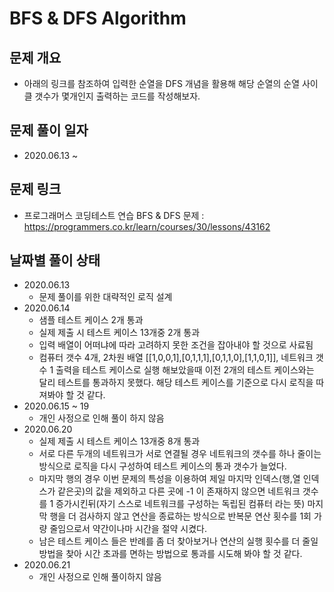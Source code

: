 # BFS & DFS Algorithm
## 문제 개요
- 아래의 링크를 참조하여 입력한 순열을 DFS 개념을 활용해 해당 순열의 순열 사이클 갯수가 몇개인지 출력하는 코드를 작성해보자.
## 문제 풀이 일자
- 2020.06.13 ~ 
## 문제 링크
- 프로그래머스 코딩테스트 연습 BFS & DFS 문제 : <https://programmers.co.kr/learn/courses/30/lessons/43162>
## 날짜별 풀이 상태
- 2020.06.13
  - 문제 풀이를 위한 대략적인 로직 설계
- 2020.06.14
  - 샘플 테스트 케이스 2개 통과
  - 실제 제출 시 테스트 케이스 13개중 2개 통과
  - 입력 배열이 어떠냐에 따라 고려하지 못한 조건을 잡아내야 할 것으로 사료됨
  - 컴퓨터 갯수 4개, 2차원 배열 [[1,0,0,1],[0,1,1,1],[0,1,1,0],[1,1,0,1]], 네트워크 갯수 1 출력을 테스트 케이스로 실행 해보았을때 이전 2개의 테스트 케이스와는 달리 테스트를 통과하지 못했다. 해당 테스트 케이스를 기준으로 다시 로직을 따져봐야 할 것 같다.
- 2020.06.15 ~ 19
  - 개인 사정으로 인해 풀이 하지 않음
- 2020.06.20
  - 실제 제출 시 테스트 케이스 13개중 8개 통과
  - 서로 다른 두개의 네트워크가 서로 연결될 경우 네트워크의 갯수를 하나 줄이는 방식으로 로직을 다시 구성하여 테스트 케이스의 통과 갯수가 늘었다.
  - 마지막 행의 경우 이번 문제의 특성을 이용하여 제일 마지막 인덱스(행,열 인덱스가 같은곳)의 값을 제외하고 다른 곳에 -1 이 존재하지 않으면 네트워크 갯수를 1 증가시킨뒤(자기 스스로 네트워크를 구성하는 독립된 컴퓨터 라는 뜻) 마지막 행을 더 검사하지 않고 연산을 종료하는 방식으로 반복문 연산 횟수를 1회 가량 줄임으로서 약간이나마 시간을 절약 시켰다.
  - 남은 테스트 케이스 들은 반례를 좀 더 찾아보거나 연산의 실행 횟수를 더 줄일 방법을 찾아 시간 초과를 면하는 방법으로 통과를 시도해 봐야 할 것 같다.
- 2020.06.21
  - 개인 사정으로 인해 풀이하지 않음
